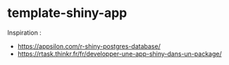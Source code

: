 # template-shiny-app 

Inspiration : 

- https://appsilon.com/r-shiny-postgres-database/
- https://rtask.thinkr.fr/fr/developper-une-app-shiny-dans-un-package/

